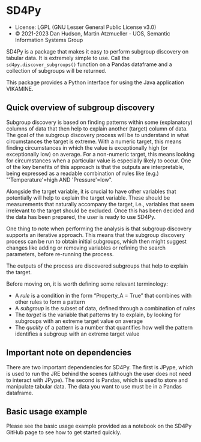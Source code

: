 # SD4Py

* License: LGPL (GNU Lesser General Public License v3.0)
* &copy; 2021-2023 Dan Hudson, Martin Atzmueller - UOS, Semantic Information Systems Group

SD4Py is a package that makes it easy to perform subgroup discovery on tabular data. It is extremely simple to use. Call the `sd4py.discover_subgroups()` function on a Pandas dataframe and a collection of subgroups will be returned. 

This package provides a Python interface for using the Java application VIKAMINE. 

## Quick overview of subgroup discovery

Subgroup discovery is based on finding patterns within some (explanatory) columns of data that then help to explain another (target) column of data. 
The goal of the subgroup discovery process will be to understand in what circumstances the target is extreme. With a numeric target, this means finding circumstances in which the value is exceptionally high (or exceptionally low) on average.
For a non-numeric target, this means looking for circumstances when a particular value is especially likely to occur.
One of the key benefits of this approach is that the outputs are interpretable, being expressed as a readable combination of rules like (e.g.)  "'Temperature'=high AND 'Pressure'=low". 

Alongside the target variable, it is crucial to have other variables that potentially will help to explain the target variable. These should be measurements that naturally accompany the target, i.e., variables that seem irrelevant to the target should be excluded. 
Once this has been decided and the data has been prepared, the user is ready to use SD4Py. 

One thing to note when performing the analysis is that subgroup discovery supports an iterative approach. This means that the subgroup discovery process can be run to obtain initial subgroups, 
which then might suggest changes like adding or removing variables or refining the search parameters, before re-running the process. 

The outputs of the process are discovered subgroups that help to explain the target. 

Before moving on, it is worth defining some relevant terminology:
 * A *rule* is a condition in the form “Property_A = True” that combines with other rules to form a pattern
 * A *subgroup* is the subset of data, defined through a combination of *rules*
 * The *target* is the variable that patterns try to explain, by looking for subgroups with an extreme target value on average
 * The *quality* of a pattern is a number that quantifies how well the pattern identifies a subgroup with an extreme target value

## Important note on dependencies 

There are two important dependencies for SD4Py. The first is JPype, which is used to run the JRE behind the scenes (although the user does not need to interact with JPype). 
The second is Pandas, which is used to store and manipulate tabular data. The data you want to use must be in a Pandas dataframe. 

## Basic usage example 

Please see the basic usage example provided as a notebook on the SD4Py GitHub page to see how to get started quickly. 

